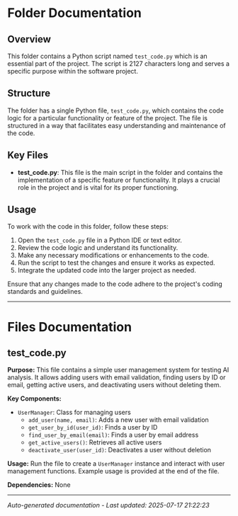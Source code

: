# Folder Documentation

## Overview
This folder contains a Python script named `test_code.py` which is an essential part of the project. The script is 2127 characters long and serves a specific purpose within the software project.

## Structure
The folder has a single Python file, `test_code.py`, which contains the code logic for a particular functionality or feature of the project. The file is structured in a way that facilitates easy understanding and maintenance of the code.

## Key Files
- **test_code.py**: This file is the main script in the folder and contains the implementation of a specific feature or functionality. It plays a crucial role in the project and is vital for its proper functioning.

## Usage
To work with the code in this folder, follow these steps:
1. Open the `test_code.py` file in a Python IDE or text editor.
2. Review the code logic and understand its functionality.
3. Make any necessary modifications or enhancements to the code.
4. Run the script to test the changes and ensure it works as expected.
5. Integrate the updated code into the larger project as needed.

Ensure that any changes made to the code adhere to the project's coding standards and guidelines.

---

# Files Documentation

## test_code.py

**Purpose:** This file contains a simple user management system for testing AI analysis. It allows adding users with email validation, finding users by ID or email, getting active users, and deactivating users without deleting them.

**Key Components:**
- `UserManager`: Class for managing users
  - `add_user(name, email)`: Adds a new user with email validation
  - `get_user_by_id(user_id)`: Finds a user by ID
  - `find_user_by_email(email)`: Finds a user by email address
  - `get_active_users()`: Retrieves all active users
  - `deactivate_user(user_id)`: Deactivates a user without deletion

**Usage:** Run the file to create a `UserManager` instance and interact with user management functions. Example usage is provided at the end of the file.

**Dependencies:** None

---
*Auto-generated documentation - Last updated: 2025-07-17 21:22:23*
